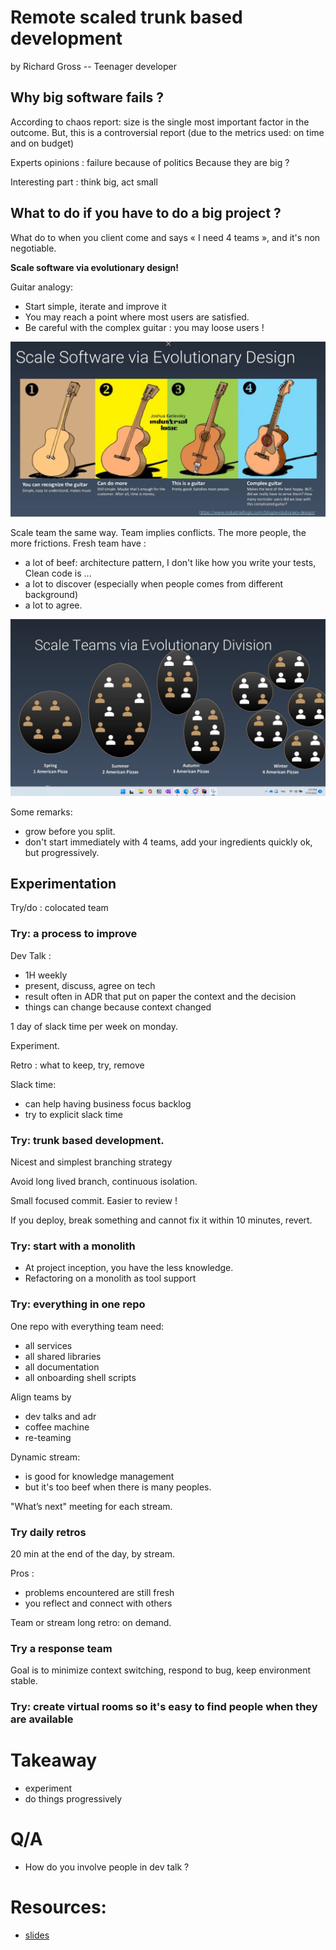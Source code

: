 # Remote scaled trunk based development

by Richard Gross  -- Teenager developer

## Why big software fails ?

According to chaos report: size is the single most important factor in the outcome.
But, this is a controversial report (due to the metrics used: on time and on budget)

Experts opinions : failure because of politics
Because they are big ?

Interesting part : think big, act small


## What to do if you have to do a big project ?

What do to when you client come and says « I need 4 teams », and it's non negotiable.

**Scale software via evolutionary design!**

Guitar analogy:
- Start simple, iterate and improve it
- You may reach a point where most users are satisfied.
- Be careful with the complex guitar : you may loose users !

![](files/evolutionary-design.png)

Scale team the same way. Team implies conflicts. The more people, the more frictions. Fresh team have :
- a lot of beef: architecture pattern, I don't like how you write your tests, Clean code is ...
- a lot to discover (especially when people comes from different background)
- a lot to agree.


![](files/evolutionary-team.png)


Some remarks: 
- grow before you split.
- don't start immediately with 4 teams, add your ingredients quickly ok, but progressively.

## Experimentation

Try/do : colocated team

### Try: a process to improve

Dev Talk :
- 1H weekly
- present, discuss, agree on tech
- result often in ADR that put on paper the context and the decision
- things can change because context changed

1 day of slack time per week on monday.

Experiment.

Retro : what to keep, try, remove

Slack time:
- can help having business focus backlog
- try to explicit slack time

### Try: trunk based development.

Nicest and simplest branching strategy

Avoid long lived branch, continuous isolation.

Small focused commit. Easier to review !

If you deploy, break something and cannot fix it within 10 minutes, revert.


### Try: start with a monolith

- At project inception, you have the less knowledge.
- Refactoring on a monolith as tool support

### Try: everything in one repo

One repo with everything team need: 
- all services
- all shared libraries
- all documentation
- all onboarding shell scripts

Align teams by
- dev talks and adr
- coffee machine
- re-teaming

Dynamic stream:
- is good for knowledge management
- but it's too beef when there is many peoples.

"What’s next" meeting for each stream.

### Try daily retros

20 min at the end of the day, by stream.

Pros : 
- problems encountered are still fresh
- you reflect and connect with others


Team or stream long retro: on demand.

### Try a response team

Goal is to minimize context switching, respond to bug, keep environment stable.

### Try: create virtual rooms so it's easy to find people when they are available

# Takeaway

- experiment
- do things progressively

# Q/A

- How do you involve people in dev talk ?

# Resources:
- [slides](https://speakerdeck.com/richargh/remote-scaled-trunk-based-development)